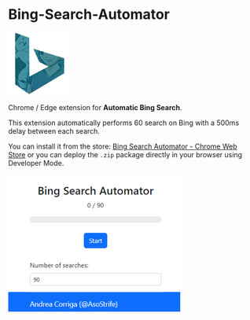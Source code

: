 # Bing-Search-Automator
![](https://github.com/AsoStrife/Bing-Search-Automator/blob/00aa9c79a7aa91b48855928f5123c23a8d7b12fa/img/icon128.png?raw=true)

Chrome / Edge extension for **Automatic Bing Search**. 

This extension automatically performs 60 search on Bing with a 500ms delay between each search.

You can install it from the store: [Bing Search Automator - Chrome Web Store](https://chrome.google.com/webstore/detail/ehpnglljgijenbiknlgpcbnnmhfdgbam/preview?hl=it&authuser=0) or you can deploy the `.zip` package directly in your browser using Developer Mode. 

![](https://github.com/AsoStrife/Bing-Search-Automator/blob/main/img/preview.png?raw=true)
